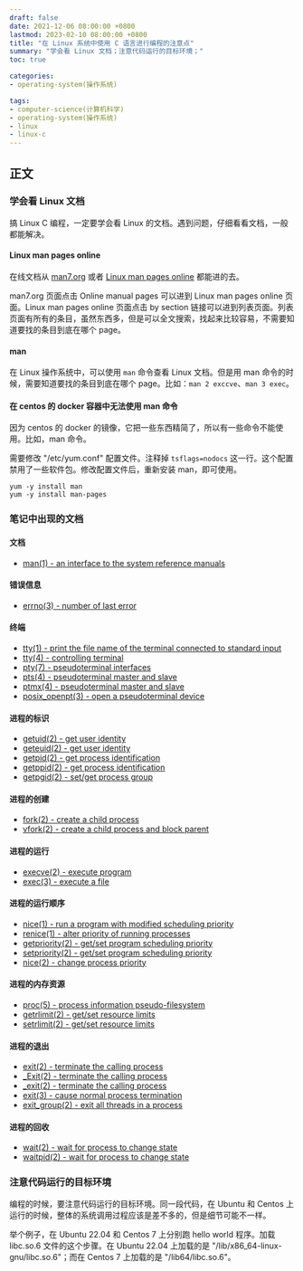 ```yaml
---
draft: false
date: 2021-12-06 08:00:00 +0800
lastmod: 2023-02-10 08:00:00 +0800
title: "在 Linux 系统中使用 C 语言进行编程的注意点"
summary: "学会看 Linux 文档；注意代码运行的目标环境；"
toc: true

categories:
- operating-system(操作系统)

tags:
- computer-science(计算机科学)
- operating-system(操作系统)
- linux
- linux-c
---
```

## 正文

### 学会看 Linux 文档

搞 Linux C 编程，一定要学会看 Linux 的文档。遇到问题，仔细看看文档，一般都能解决。

#### Linux man pages online

在线文档从 [man7.org](https://man7.org/index.html) 或者 [Linux man pages online](https://man7.org/linux/man-pages/index.html) 都能进的去。

man7.org 页面点击 Online manual pages 可以进到 Linux man pages online 页面。Linux man pages online 页面点击 by section 链接可以进到列表页面。列表页面有所有的条目，虽然东西多，但是可以全文搜索，找起来比较容易，不需要知道要找的条目到底在哪个 page。

#### man

在 Linux 操作系统中，可以使用 `man` 命令查看 Linux 文档。但是用 man 命令的时候，需要知道要找的条目到底在哪个 page。比如：`man 2 exccve`、`man 3 exec`。

#### 在 centos 的 docker 容器中无法使用 man 命令

因为 centos 的 docker 的镜像，它把一些东西精简了，所以有一些命令不能使用。比如，man 命令。

需要修改 "/etc/yum.conf" 配置文件。注释掉 `tsflags=nodocs` 这一行。这个配置禁用了一些软件包。修改配置文件后，重新安装 man，即可使用。

```
yum -y install man
yum -y install man-pages
```

### 笔记中出现的文档

#### 文档

- [man(1) - an interface to the system reference manuals](https://man7.org/linux/man-pages/man1/man.1.html)

#### 错误信息

- [errno(3) - number of last error](https://man7.org/linux/man-pages/man3/errno.3.html)

#### 终端

- [tty(1) - print the file name of the terminal connected to standard input](https://man7.org/linux/man-pages/man1/tty.1.html)
- [tty(4) - controlling terminal](https://man7.org/linux/man-pages/man4/tty.4.html)
- [pty(7) - pseudoterminal interfaces](https://man7.org/linux/man-pages/man7/pty.7.html)
- [pts(4) - pseudoterminal master and slave](https://man7.org/linux/man-pages/man4/pts.4.html)
- [ptmx(4) - pseudoterminal master and slave](https://man7.org/linux/man-pages/man4/ptmx.4.html)
- [posix_openpt(3) - open a pseudoterminal device](https://man7.org/linux/man-pages/man3/posix_openpt.3.html)

#### 进程的标识

- [getuid(2) - get user identity](https://man7.org/linux/man-pages/man2/getuid.2.html)
- [geteuid(2) - get user identity](https://man7.org/linux/man-pages/man2/geteuid.2.html)
- [getpid(2) - get process identification](https://man7.org/linux/man-pages/man2/getpid.2.html)
- [getppid(2) - get process identification](https://man7.org/linux/man-pages/man2/getppid.2.html)
- [getpgid(2) - set/get process group](https://man7.org/linux/man-pages/man2/getpgid.2.html)

#### 进程的创建

- [fork(2) - create a child process](https://man7.org/linux/man-pages/man2/fork.2.html)
- [vfork(2) - create a child process and block parent](https://man7.org/linux/man-pages/man2/vfork.2.html)

#### 进程的运行

- [execve(2) - execute program](https://man7.org/linux/man-pages/man2/execve.2.html)
- [exec(3) - execute a file](https://man7.org/linux/man-pages/man3/exec.3.html)

#### 进程的运行顺序

- [nice(1) - run a program with modified scheduling priority](https://man7.org/linux/man-pages/man1/nice.1.html)
- [renice(1) - alter priority of running processes](https://man7.org/linux/man-pages/man1/renice.1.html)
- [getpriority(2) - get/set program scheduling priority](https://man7.org/linux/man-pages/man2/getpriority.2.html)
- [setpriority(2) - get/set program scheduling priority](https://man7.org/linux/man-pages/man2/setpriority.2.html)
- [nice(2) - change process priority](https://man7.org/linux/man-pages/man2/nice.2.html)

#### 进程的内存资源

- [proc(5) - process information pseudo-filesystem](https://man7.org/linux/man-pages/man5/proc.5.html)
- [getrlimit(2) - get/set resource limits](https://man7.org/linux/man-pages/man2/getrlimit.2.html)
- [setrlimit(2) - get/set resource limits](https://man7.org/linux/man-pages/man2/setrlimit.2.html)

#### 进程的退出

- [exit(2) - terminate the calling process](https://man7.org/linux/man-pages/man2/exit.2.html)
- [_Exit(2) - terminate the calling process](https://man7.org/linux/man-pages/man2/_Exit.2.html)
- [_exit(2) - terminate the calling process](https://man7.org/linux/man-pages/man2/_exit.2.html)
- [exit(3) - cause normal process termination](https://man7.org/linux/man-pages/man3/exit.3.html)
- [exit_group(2) - exit all threads in a process](https://man7.org/linux/man-pages/man2/exit_group.2.html)

#### 进程的回收

- [wait(2) - wait for process to change state](https://man7.org/linux/man-pages/man2/wait.2.html)
- [waitpid(2) - wait for process to change state](https://man7.org/linux/man-pages/man2/waitpid.2.html)

### 注意代码运行的目标环境

编程的时候，要注意代码运行的目标环境。同一段代码，在 Ubuntu 和 Centos 上运行的时候，整体的系统调用过程应该是差不多的，但是细节可能不一样。

举个例子，在 Ubuntu 22.04 和 Centos 7 上分别跑 hello world 程序。加载 libc.so.6 文件的这个步骤。在 Ubuntu 22.04 上加载的是 "/lib/x86_64-linux-gnu/libc.so.6"；而在 Centos 7 上加载的是 "/lib64/libc.so.6"。
